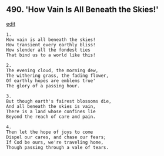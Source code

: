 
## 490.  'How Vain Is All Beneath the Skies!'
[edit](https://docs.google.com/document/d/1a6D4P_gs7LPbnofRr5lARerATPDJwVUG/edit?mode=html)



    1.
    How vain is all beneath the skies! 
    How transient every earthly bliss! 
    How slender all the fondest ties 
    That bind us to a world like this! 

    2.
    The evening cloud, the morning dew, 
    The withering grass, the fading flower, 
    Of earthly hopes are emblems true' 
    The glory of a passing hour. 

    3.
    But though earth's fairest blossoms die, 
    And all beneath the skies is vain, 
    There is a land whose confines lie 
    Beyond the reach of care and pain. 

    4.
    Then let the hope of joys to come 
    Dispel our cares, and chase our fears; 
    If Cod be ours, we're traveling home, 
    Though passing through a vale of tears.
